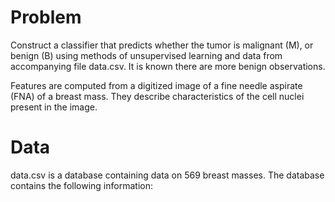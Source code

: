 # Problem

Construct a classifier that predicts whether the tumor is malignant (M), or benign (B) using methods of unsupervised learning and data from accompanying file data.csv. It is known there are more benign observations.

Features are computed from a digitized image of a fine needle aspirate (FNA) of a breast mass. They describe characteristics of the cell nuclei present in the image.

# Data

data.csv is a database containing data on 569 breast masses. The database contains the following information:
